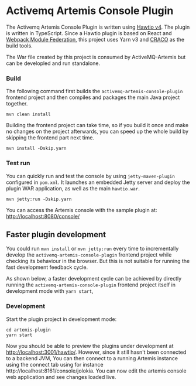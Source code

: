 # Activemq Artemis Console Plugin


The Activemq Artemis Console Plugin is written using [Hawtio v4](https://github.com/hawtio/hawtio).
The plugin is written in TypeScript. Since a Hawtio plugin is based on React and [Webpack Module Federation](https://module-federation.github.io/),
this project uses Yarn v3 and [CRACO](https://craco.js.org/) as the build tools.

The War file created by this project is consumed by ActiveMQ-Artemis but can be developled and run standalone.


### Build

The following command first builds the `activemq-artemis-console-plugin` frontend project and then compiles and packages 
the main Java project together.

```console
mvn clean install
```

Building the frontend project can take time, so if you build it once and make no changes on the project afterwards, you 
can speed up the whole build by skipping the frontend part next time.

```console
mvn install -Dskip.yarn
```

### Test run

You can quickly run and test the console by using `jetty-maven-plugin` configured in `pom.xml`. It launches an embedded 
Jetty server and deploy the plugin WAR application, as well as the main `hawtio.war`.

```console
mvn jetty:run -Dskip.yarn
```

You can access the Artemis console with the sample plugin at: <http://localhost:8080/console/>

## Faster plugin development

You could run `mvn install` or `mvn jetty:run` every time to incrementally develop the `activemq-artemis-console-plugin` 
frontend project while checking its behaviour in the browser. But this is not suitable for running the fast development feedback cycle.

As shown below, a faster development cycle can be achieved by directly running the `activemq-artemis-console-plugin` 
frontend project itself in development mode with `yarn start`,

### Development
Start the plugin project in development mode:

```console
cd artemis-plugin
yarn start
```

Now you should be able to preview the plugins under development at <http://localhost:3001/hawtio/>. However, since it still 
hasn't been connected to a backend JVM, You can then connect to a running Artemis instance using the connect tab using for 
instance http://localhost:8161/console/jolokia.
You can now edit the artemis console web application and see changes loaded live.